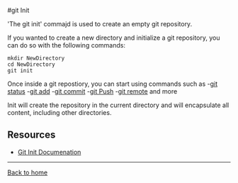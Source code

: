 #git Init

'The git init' commajd is used to create an empty git repository.

If you wanted to create a new directory and initialize a git repository, you can do so with the following commands:
```
mkdir NewDirectory
cd NewDirectory
git init
```

Once inside a git repostiory, you can start using commands such as
-[git status](./status.md)
-[git add](./add.md)
-[git commit](./commit.md)
-[git Push](./push.md)
-[git remote](./remote.md)
and more


Init will create the repository in the current directory and will encapsulate all content, including other directories.

## Resources

- [Git Init Documenation](https://git-scm.com/docs/git-init)

---

[Back to home](../)